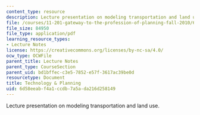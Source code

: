 ```yaml
---
content_type: resource
description: Lecture presentation on modeling transportation and land use.
file: /courses/11-201-gateway-to-the-profession-of-planning-fall-2010/6d58eeabf4a1ccdb7a5ada216d258149_MIT11_201F10_ses14_slides.pdf
file_size: 84950
file_type: application/pdf
learning_resource_types:
- Lecture Notes
license: https://creativecommons.org/licenses/by-nc-sa/4.0/
ocw_type: OCWFile
parent_title: Lecture Notes
parent_type: CourseSection
parent_uid: bd1bffec-c3e5-7852-e57f-3617ac39be0d
resourcetype: Document
title: Technology & Planning
uid: 6d58eeab-f4a1-ccdb-7a5a-da216d258149
---
```

Lecture presentation on modeling transportation and land use.